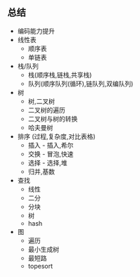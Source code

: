 ## 总结

- 编码能力提升
- 线性表
  - 顺序表
  - 单链表
- 栈/队列
  - 栈(顺序栈,链栈,共享栈)
  - 队列(顺序队列(循环),链队列,双编队列)
- 树
  - 树,二叉树
  - 二叉树的遍历
  - 二叉树与树的转换
  - 哈夫曼树
- 排序 (过程,复杂度,对比表格)
  - 插入 - 插入,希尔
  - 交换 - 冒泡,快速
  - 选择 - 选择,堆
  - 归并,基数
- 查找
  - 线性
  - 二分
  - 分块
  - 树
  - hash
- 图
  - 遍历
  - 最小生成树
  - 最短路
  - topesort

